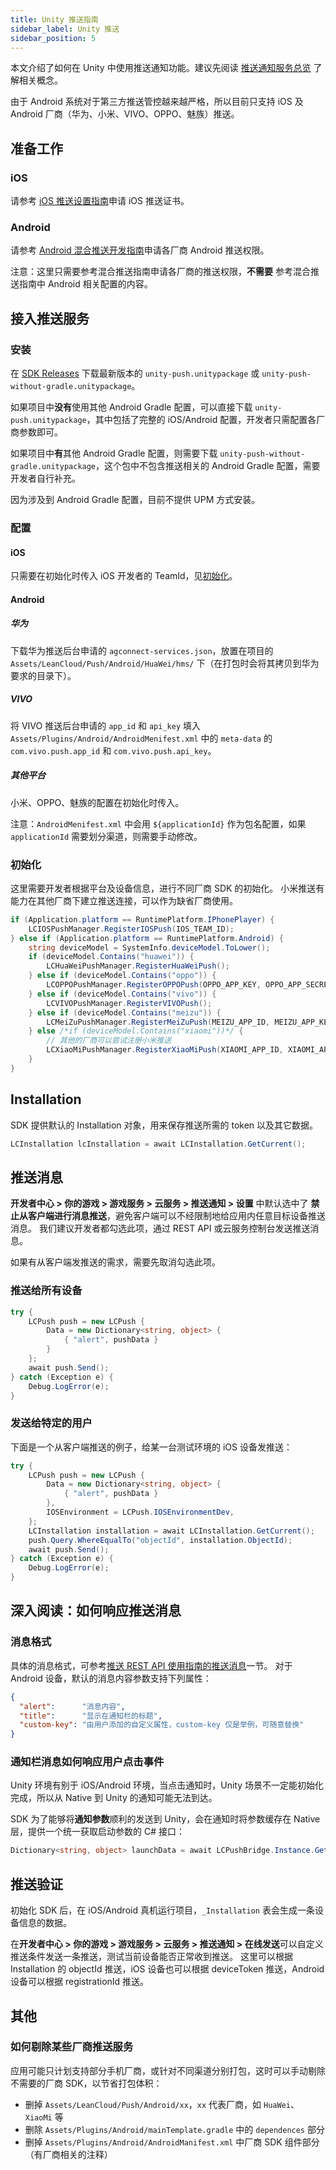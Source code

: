 ```yaml
---
title: Unity 推送指南
sidebar_label: Unity 推送
sidebar_position: 5
---
```



本文介绍了如何在 Unity 中使用推送通知功能。建议先阅读 [推送通知服务总览](/sdk/push/guide/overview/) 了解相关概念。

由于 Android 系统对于第三方推送管控越来越严格，所以目前只支持 iOS 及 Android 厂商（华为、小米、VIVO、OPPO、魅族）推送。

## 准备工作

### iOS

请参考 [iOS 推送设置指南](/sdk/push/guide/ios-cert/)申请 iOS 推送证书。

### Android

请参考 [Android 混合推送开发指南](/sdk/push/guide/android-mixpush/)申请各厂商 Android 推送权限。

注意：这里只需要参考混合推送指南申请各厂商的推送权限，**不需要** 参考混合推送指南中 Android 相关配置的内容。

## 接入推送服务

### 安装

在 [SDK Releases](https://github.com/leancloud/csharp-sdk/releases) 下载最新版本的 `unity-push.unitypackage` 或 `unity-push-without-gradle.unitypackage`。

如果项目中**没有**使用其他 Android Gradle 配置，可以直接下载 `unity-push.unitypackage`，其中包括了完整的 iOS/Android 配置，开发者只需配置各厂商参数即可。

如果项目中**有**其他 Android Gradle 配置，则需要下载 `unity-push-without-gradle.unitypackage`，这个包中不包含推送相关的 Android Gradle 配置，需要开发者自行补充。

因为涉及到 Android Gradle 配置，目前不提供 UPM 方式安装。

### 配置

#### iOS

只需要在初始化时传入 iOS 开发者的 TeamId，见[初始化](#初始化)。

#### Android

##### 华为

下载华为推送后台申请的 `agconnect-services.json`，放置在项目的 `Assets/LeanCloud/Push/Android/HuaWei/hms/` 下（在打包时会将其拷贝到华为要求的目录下）。

##### VIVO

将 VIVO 推送后台申请的 `app_id` 和 `api_key` 填入 `Assets/Plugins/Android/AndroidMenifest.xml` 中的 `meta-data` 的 `com.vivo.push.app_id` 和 `com.vivo.push.api_key`。

##### 其他平台

小米、OPPO、魅族的配置在初始化时传入。

注意：`AndroidMenifest.xml` 中会用 `${applicationId}` 作为包名配置，如果 `applicationId` 需要划分渠道，则需要手动修改。

### 初始化

这里需要开发者根据平台及设备信息，进行不同厂商 SDK 的初始化。
小米推送有能力在其他厂商下建立推送连接，可以作为缺省厂商使用。

```cs
if (Application.platform == RuntimePlatform.IPhonePlayer) {
    LCIOSPushManager.RegisterIOSPush(IOS_TEAM_ID);
} else if (Application.platform == RuntimePlatform.Android) {
    string deviceModel = SystemInfo.deviceModel.ToLower();
    if (deviceModel.Contains("huawei")) {
        LCHuaWeiPushManager.RegisterHuaWeiPush();
    } else if (deviceModel.Contains("oppo")) {
        LCOPPOPushManager.RegisterOPPOPush(OPPO_APP_KEY, OPPO_APP_SECRET);
    } else if (deviceModel.Contains("vivo")) {
        LCVIVOPushManager.RegisterVIVOPush();
    } else if (deviceModel.Contains("meizu")) {
        LCMeiZuPushManager.RegisterMeiZuPush(MEIZU_APP_ID, MEIZU_APP_KEY);
    } else /*if (deviceModel.Contains("xiaomi"))*/ {
        // 其他的厂商可以尝试注册小米推送
        LCXiaoMiPushManager.RegisterXiaoMiPush(XIAOMI_APP_ID, XIAOMI_APP_KEY);
    }
}
```

## Installation

SDK 提供默认的 Installation 对象，用来保存推送所需的 token 以及其它数据。

```cs
LCInstallation lcInstallation = await LCInstallation.GetCurrent();
```

## 推送消息

**开发者中心 > 你的游戏 > 游戏服务 > 云服务 > 推送通知 > 设置** 中默认选中了 **禁止从客户端进行消息推送**，避免客户端可以不经限制地给应用内任意目标设备推送消息。
我们建议开发者都勾选此项，通过 REST API 或云服务控制台发送推送消息。

如果有从客户端发推送的需求，需要先取消勾选此项。

### 推送给所有设备

```csharp
try {
    LCPush push = new LCPush {
        Data = new Dictionary<string, object> {
            { "alert", pushData }
        }
    };
    await push.Send();
} catch (Exception e) {
    Debug.LogError(e);
}
```

### 发送给特定的用户

下面是一个从客户端推送的例子，给某一台测试环境的 iOS 设备发推送：

```cs
try {
    LCPush push = new LCPush {
        Data = new Dictionary<string, object> {
            { "alert", pushData }
        },
        IOSEnvironment = LCPush.IOSEnvironmentDev,
    };
    LCInstallation installation = await LCInstallation.GetCurrent();
    push.Query.WhereEqualTo("objectId", installation.ObjectId);
    await push.Send();
} catch (Exception e) {
    Debug.LogError(e);
}
```

## 深入阅读：如何响应推送消息

### 消息格式

具体的消息格式，可参考[推送 REST API 使用指南的推送消息](/sdk/push/guide/rest#推送消息)一节。 对于 Android 设备，默认的消息内容参数支持下列属性：

```json
{
  "alert":      "消息内容",
  "title":      "显示在通知栏的标题",
  "custom-key": "由用户添加的自定义属性，custom-key 仅是举例，可随意替换"
}
```

### 通知栏消息如何响应用户点击事件

Unity 环境有别于 iOS/Android 环境，当点击通知时，Unity 场景不一定能初始化完成，所以从 Native 到 Unity 的通知可能无法到达。

SDK 为了能够将**通知参数**顺利的发送到 Unity，会在通知时将参数缓存在 Native 层，提供一个统一获取启动参数的 C# 接口：

```cs
Dictionary<string, object> launchData = await LCPushBridge.Instance.GetLaunchData();
```

## 推送验证

初始化 SDK 后，在 iOS/Android 真机运行项目，`_Installation` 表会生成一条设备信息的数据。

在**开发者中心 > 你的游戏 > 游戏服务 > 云服务 > 推送通知 > 在线发送**可以自定义推送条件发送一条推送，测试当前设备能否正常收到推送。
这里可以根据 Installation 的 objectId 推送，iOS 设备也可以根据 deviceToken 推送，Android 设备可以根据 registrationId 推送。

## 其他

### 如何剔除某些厂商推送服务

应用可能只计划支持部分手机厂商，或针对不同渠道分别打包，这时可以手动剔除不需要的厂商 SDK，以节省打包体积：

- 删掉 `Assets/LeanCloud/Push/Android/xx`，`xx` 代表厂商，如 `HuaWei`、`XiaoMi` 等
- 删除 `Assets/Plugins/Android/mainTemplate.gradle` 中的 `dependences` 部分
- 删掉 `Assets/Plugins/Android/AndroidManifest.xml` 中厂商 SDK 组件部分（有厂商相关的注释）

